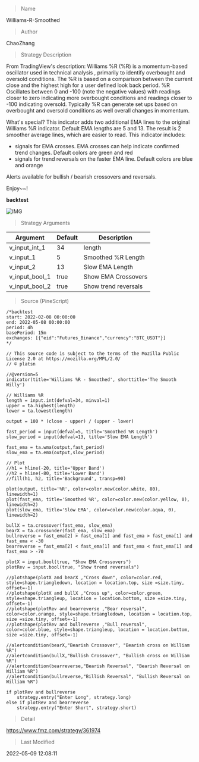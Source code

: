 
> Name

Williams-R-Smoothed

> Author

ChaoZhang

> Strategy Description

From TradingView's description:
Williams %R (%R) is a momentum-based oscillator used in technical analysis , primarily to identify overbought and oversold conditions. The %R is based on a comparison between the current close and the highest high for a user defined look back period. %R Oscillates between 0 and -100 (note the negative values) with readings closer to zero indicating more overbought conditions and readings closer to -100 indicating oversold. Typically %R can generate set ups based on overbought and oversold conditions as well overall changes in momentum.

What's special?
This indicator adds two additional EMA lines to the original Williams %R indicator. Default EMA lengths are 5 and 13. The result is 2 smoother average lines, which are easier to read.
This indicator includes:
- signals for EMA crosses. EMA crosses can help indicate confirmed trend changes. Default colors are green and red
- signals for trend reversals on the faster EMA line. Default colors are blue and orange

Alerts available for bullish / bearish crossovers and reversals.

Enjoy~~!

**backtest**

 ![IMG](https://www.fmz.com/upload/asset/be759889670f5c8d21.png) 

> Strategy Arguments



|Argument|Default|Description|
|----|----|----|
|v_input_int_1|34|length|
|v_input_1|5|Smoothed %R Length|
|v_input_2|13|Slow EMA Length|
|v_input_bool_1|true|Show EMA Crossovers|
|v_input_bool_2|true|Show trend reversals|


> Source (PineScript)

``` pinescript
/*backtest
start: 2022-02-08 00:00:00
end: 2022-05-08 00:00:00
period: 4h
basePeriod: 15m
exchanges: [{"eid":"Futures_Binance","currency":"BTC_USDT"}]
*/

// This source code is subject to the terms of the Mozilla Public License 2.0 at https://mozilla.org/MPL/2.0/
// © platsn

//@version=5
indicator(title='Williams %R - Smoothed', shorttitle='The Smooth Willy')

// Williams %R
length = input.int(defval=34, minval=1)
upper = ta.highest(length)
lower = ta.lowest(length)

output = 100 * (close - upper) / (upper - lower)

fast_period = input(defval=5, title='Smoothed %R Length')
slow_period = input(defval=13, title='Slow EMA Length')

fast_ema = ta.wma(output,fast_period)
slow_ema = ta.ema(output,slow_period)

// Plot
//h1 = hline(-20, title='Upper Band')
//h2 = hline(-80, title='Lower Band')
//fill(h1, h2, title='Background', transp=90)

plot(output, title='%R', color=color.new(color.white, 80), linewidth=1)
plot(fast_ema, title='Smoothed %R', color=color.new(color.yellow, 0), linewidth=2)
plot(slow_ema, title='Slow EMA', color=color.new(color.aqua, 0), linewidth=2)

bullX = ta.crossover(fast_ema, slow_ema)
bearX = ta.crossunder(fast_ema, slow_ema)
bullreverse = fast_ema[2] > fast_ema[1] and fast_ema > fast_ema[1] and fast_ema < -30
bearreverse = fast_ema[2] < fast_ema[1] and fast_ema < fast_ema[1] and fast_ema > -70

plotX = input.bool(true, "Show EMA Crossovers")
plotRev = input.bool(true, "Show trend reversals")

//plotshape(plotX and bearX ,"Cross down", color=color.red, style=shape.triangledown, location = location.top, size =size.tiny, offset=-1) 
//plotshape(plotX and bullX ,"Cross up", color=color.green, style=shape.triangleup, location = location.bottom, size =size.tiny, offset=-1)
//plotshape(plotRev and bearreverse ,"Bear reversal", color=color.orange, style=shape.triangledown, location = location.top, size =size.tiny, offset=-1) 
//plotshape(plotRev and bullreverse ,"Bull reversal", color=color.blue, style=shape.triangleup, location = location.bottom, size =size.tiny, offset=-1)

//alertcondition(bearX,"Bearish Crossover", "Bearish cross on William %R")
//alertcondition(bullX,"Bullish Crossover", "Bullish cross on William %R")
//alertcondition(bearreverse,"Bearish Reversal", "Bearish Reversal on William %R")
//alertcondition(bullreverse,"Billish Reversal", "Bullish Reversal on William %R")

if plotRev and bullreverse
    strategy.entry("Enter Long", strategy.long)
else if plotRev and bearreverse
    strategy.entry("Enter Short", strategy.short)
```

> Detail

https://www.fmz.com/strategy/361974

> Last Modified

2022-05-09 12:08:11
